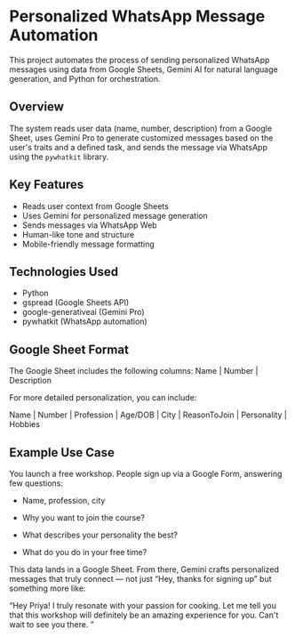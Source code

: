# Personalized WhatsApp Message Automation

This project automates the process of sending personalized WhatsApp messages using data from Google Sheets, Gemini AI for natural language generation, and Python for orchestration.

## Overview

The system reads user data (name, number, description) from a Google Sheet, uses Gemini Pro to generate customized messages based on the user's traits and a defined task, and sends the message via WhatsApp using the `pywhatkit` library.

## Key Features

- Reads user context from Google Sheets
- Uses Gemini for personalized message generation
- Sends messages via WhatsApp Web
- Human-like tone and structure
- Mobile-friendly message formatting

## Technologies Used

- Python
- gspread (Google Sheets API)
- google-generativeai (Gemini Pro)
- pywhatkit (WhatsApp automation)

## Google Sheet Format

The Google Sheet includes the following columns:
Name | Number | Description


For more detailed personalization, you can include:

Name | Number | Profession | Age/DOB | City | ReasonToJoin | Personality | Hobbies


## Example Use Case
You launch a free workshop. People sign up via a Google Form, answering few questions:



- Name, profession, city

- Why you want to join the course?

- What describes your personality the best?

- What do you do in your free time?



This data lands in a Google Sheet. From there, Gemini crafts personalized messages that truly connect — not just “Hey, thanks for signing up” but something more like:



“Hey Priya! I truly resonate with your passion for cooking. Let me tell you that this workshop will definitely be an amazing experience for you. Can't wait to see you there. ”





